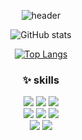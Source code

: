 
<div align="center">
  
![header](https://capsule-render.vercel.app/api?type=waving&color=auto&height=250&section=header&text=(주)우하하%20&fontSize=50)


![GitHub stats](https://github-readme-stats.vercel.app/api?username=KangYoonjoo&show_icons=true&theme=tokyonight)

  [![Top Langs](https://github-readme-stats.vercel.app/api/top-langs/?username=KangYoonjoo&size_weight=0.5&count_weight=0.5)](https://github.com/anuraghazra/github-readme-stats)
  
  ### ✨ skills
<span>
<img src="https://img.shields.io/badge/javascript-%23F7DF1E.svg?&style=for-the-badge&logo=javascript&logoColor=black" />
</span>

<img src="https://img.shields.io/badge/react-%2361DAFB.svg?&style=for-the-badge&logo=react&logoColor=black" />
<img src="https://img.shields.io/badge/vue.js-%234FC08D.svg?&style=for-the-badge&logo=vue.js&logoColor=white" />
<br/>
  
<img src="https://img.shields.io/badge/java-%23007396.svg?&style=for-the-badge&logo=java&logoColor=white" />	
<img src="https://img.shields.io/badge/python-%233776AB.svg?&style=for-the-badge&logo=python&logoColor=white" />
<img src="https://img.shields.io/badge/mysql-%234479A1.svg?&style=for-the-badge&logo=mysql&logoColor=white" />
  <br/>
  
<img src="https://img.shields.io/badge/jira-%230052CC.svg?&style=for-the-badge&logo=jira&logoColor=white" />

<img src="https://img.shields.io/badge/figma-%23F24E1E.svg?&style=for-the-badge&logo=figma&logoColor=white" />
